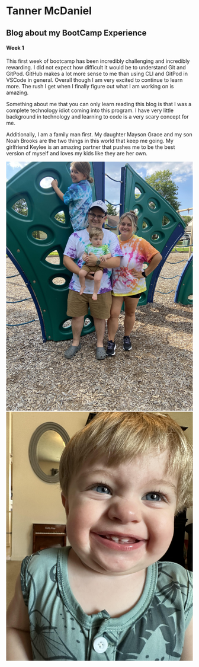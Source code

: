 # Tanner McDaniel
## Blog about my BootCamp Experience

#### Week 1
This first week of bootcamp has been incredibly challenging and incredibly rewarding. I did not expect how difficult it would be to understand Git and GitPod. GitHub makes a lot more sense to me than using CLI and GitPod in VSCode in general. Overall though I am very excited to continue to learn more. The rush I get when I finally figure out what I am working on is amazing.

Something about me that you can only learn reading this blog is that I was a complete technology idiot coming into this program. I have very little background in technology and learning to code is a very scary concept for me. 

Additionally, I am a family man first. My daughter Mayson Grace and my son Noah Brooks are the two things in this world that keep me going. My girlfriend Keylee is an amazing partner that pushes me to be the best version of myself and loves my kids like they are her own. 

![My Family](images/family.jpg)
![Noah](images/noah.jpg)
